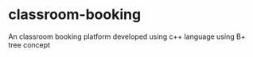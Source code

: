 # classroom-booking
An classroom booking platform developed using c++ language using B+ tree concept

